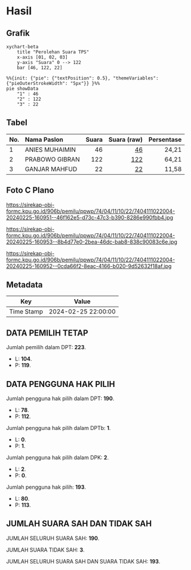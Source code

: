 # Hasil

## Grafik

```mermaid
xychart-beta
    title "Perolehan Suara TPS"
    x-axis [01, 02, 03]
    y-axis "Suara" 0 --> 122
    bar [46, 122, 22]
```

```mermaid
%%{init: {"pie": {"textPosition": 0.5}, "themeVariables": {"pieOuterStrokeWidth": "5px"}} }%%
pie showData
    "1" : 46
    "2" : 122
    "3" : 22
```

## Tabel

| No. | Nama Paslon    | Suara | Suara (raw) | Persentase |
|:--- |:-------------- | -----:| -----------:| ----------:|
| 1   | ANIES MUHAIMIN | 46    | [46][p-1]   | 24,21      |
| 2   | PRABOWO GIBRAN | 122   | [122][p-2]  | 64,21      |
| 3   | GANJAR MAHFUD  | 22    | [22][p-3]   | 11,58      |


[p-1]: https://github.com/gigit-pemilu/pemilu-2024-74-sulawesi-tenggara/blob/main/pilpres/hitung-suara/sub/74-sulawesi-tenggara/sub/04-buton/sub/11-pasarwajo/sub/1022-takimpo/sub/004-tps/sub/paslon-1.txt
[p-2]: https://github.com/gigit-pemilu/pemilu-2024-74-sulawesi-tenggara/blob/main/pilpres/hitung-suara/sub/74-sulawesi-tenggara/sub/04-buton/sub/11-pasarwajo/sub/1022-takimpo/sub/004-tps/sub/paslon-2.txt
[p-3]: https://github.com/gigit-pemilu/pemilu-2024-74-sulawesi-tenggara/blob/main/pilpres/hitung-suara/sub/74-sulawesi-tenggara/sub/04-buton/sub/11-pasarwajo/sub/1022-takimpo/sub/004-tps/sub/paslon-3.txt

## Foto C Plano

https://sirekap-obj-formc.kpu.go.id/906b/pemilu/ppwp/74/04/11/10/22/7404111022004-20240225-160951--46f162e5-d73c-47c3-b390-8286e990fbb4.jpg

https://sirekap-obj-formc.kpu.go.id/906b/pemilu/ppwp/74/04/11/10/22/7404111022004-20240225-160953--8b4d77e0-2bea-46dc-bab8-838c90083c6e.jpg

https://sirekap-obj-formc.kpu.go.id/906b/pemilu/ppwp/74/04/11/10/22/7404111022004-20240225-160952--0cda66f2-8eac-4166-b020-9d52632f18af.jpg


## Metadata

| Key        | Value               |
| ---------- | ------------------- |
| Time Stamp | 2024-02-25 22:00:00 |


## DATA PEMILIH TETAP

Jumlah pemilih dalam DPT: **223**.
 * L: **104**.
 * P: **119**.

## DATA PENGGUNA HAK PILIH

Jumlah pengguna hak pilih dalam DPT: **190**.
 * L: **78**.
 * P: **112**.

Jumlah pengguna hak pilih dalam DPTb: **1**.
 * L: **0**.
 * P: **1**.

Jumlah pengguna hak pilih dalam DPK: **2**.
 * L: **2**.
 * P: **0**.

Jumlah pengguna hak pilih: **193**.
 * L: **80**.
 * P: **113**.

## JUMLAH SUARA SAH DAN TIDAK SAH

JUMLAH SELURUH SUARA SAH: **190**.

JUMLAH SUARA TIDAK SAH: **3**.

JUMLAH SELURUH SUARA SAH DAN SUARA TIDAK SAH: **193**.


